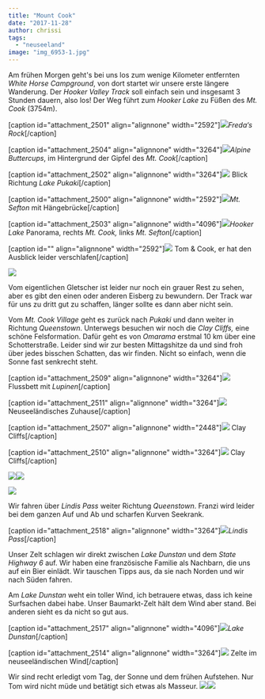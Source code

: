 ```yaml
---
title: "Mount Cook"
date: "2017-11-28"
author: chrissi
tags: 
  - "neuseeland"
image: "img_6953-1.jpg"
---
```


Am frühen Morgen geht's bei uns los zum wenige Kilometer entfernten _White Horse Campground_, von dort startet wir unsere erste längere Wanderung. Der _Hooker Valley Track_ soll einfach sein und insgesamt 3 Stunden dauern, also los! Der Weg führt zum _Hooker Lake_ zu Füßen des _Mt. Cook_ (3754m).

\[caption id="attachment\_2501" align="alignnone" width="2592"\]![](images/img_2570.jpg)_Freda‘s Rock_\[/caption\]

\[caption id="attachment\_2504" align="alignnone" width="3264"\]![](images/img_6927-1.jpg)_Alpine Buttercups_, im Hintergrund der Gipfel des _Mt. Cook_\[/caption\]

\[caption id="attachment\_2502" align="alignnone" width="3264"\]![](images/img_6877.jpg) Blick Richtung _Lake Pukaki_\[/caption\]

\[caption id="attachment\_2500" align="alignnone" width="2592"\]![](images/img_2575.jpg)_Mt. Sefton_ mit Hängebrücke\[/caption\]

\[caption id="attachment\_2503" align="alignnone" width="4096"\]![](images/img_6953-1.jpg)_Hooker Lake_ Panorama, rechts _Mt. Cook,_ links _Mt. Sefton_\[/caption\]

\[caption id="" align="alignnone" width="2592"\]![](images/img_2583.jpg) Tom & Cook, er hat den Ausblick leider verschlafen\[/caption\]

![](images/img_6943.jpg)

Vom eigentlichen Gletscher ist leider nur noch ein grauer Rest zu sehen, aber es gibt den einen oder anderen Eisberg zu bewundern. Der Track war für uns zu dritt gut zu schaffen, länger sollte es dann aber nicht sein.

Vom _Mt. Cook Village_ geht es zurück nach _Pukaki_ und dann weiter in Richtung _Queenstown_. Unterwegs besuchen wir noch die _Clay Cliffs,_ eine schöne Felsformation. Dafür geht es von _Omarama_ erstmal 10 km über eine Schotterstraße. Leider sind wir zur besten Mittagshitze da und sind froh über jedes bisschen Schatten, das wir finden. Nicht so einfach, wenn die Sonne fast senkrecht steht.

\[caption id="attachment\_2509" align="alignnone" width="3264"\]![](images/img_7055.jpg) Flussbett mit _Lupinen_\[/caption\]

\[caption id="attachment\_2511" align="alignnone" width="3264"\]![](images/img_7064.jpg) Neuseeländisches Zuhause\[/caption\]

\[caption id="attachment\_2507" align="alignnone" width="2448"\]![](images/img_7047.jpg) Clay Cliffs\[/caption\]

\[caption id="attachment\_2510" align="alignnone" width="3264"\]![](images/img_7005.jpg) Clay Cliffs\[/caption\]

![](images/img_7012.jpg)![](images/img_7018.jpg)

![](images/copypasteimage.jpg)

Wir fahren über _Lindis Pass_ weiter Richtung _Queenstown_. Franzi wird leider bei dem ganzen Auf und Ab und scharfen Kurven Seekrank.

\[caption id="attachment\_2518" align="alignnone" width="3264"\]![](images/img_7069.jpg)_Lindis Pass_\[/caption\]

Unser Zelt schlagen wir direkt zwischen _Lake Dunstan_ und dem _State Highway 6_ auf. Wir haben eine französische Familie als Nachbarn, die uns auf ein Bier einlädt. Wir tauschen Tipps aus, da sie nach Norden und wir nach Süden fahren.

Am _Lake Dunstan_ weht ein toller Wind, ich betrauere etwas, dass ich keine Surfsachen dabei habe. Unser Baumarkt-Zelt hält dem Wind aber stand. Bei anderen sieht es da nicht so gut aus.

\[caption id="attachment\_2517" align="alignnone" width="4096"\]![](images/img_7074.jpg)_Lake Dunstan_\[/caption\]

\[caption id="attachment\_2514" align="alignnone" width="3264"\]![](images/img_7076.jpg) Zelte im neuseeländischen Wind\[/caption\]

Wir sind recht erledigt vom Tag, der Sonne und dem frühen Aufstehen. Nur Tom wird nicht müde und betätigt sich etwas als Masseur. ![](images/img_7095.jpg)![](images/img_7099.jpg)
